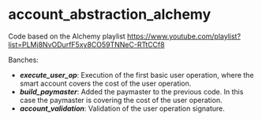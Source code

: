 # account_abstraction_alchemy

Code based on the Alchemy playlist https://www.youtube.com/playlist?list=PLMj8NvODurfF5xy8CO59TNNeC-RTtCCf8

Banches:
- ***execute_user_op***: Execution of the first basic user operation, where the smart account covers the cost of the user operation.
- ***build_paymaster***: Added the paymaster to the previous code. In this case the paymaster is covering the cost of the user operation.
- ***account_validation***: Validation of the user operation signature.

